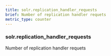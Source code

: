 ```yaml
---
title: solr.replication_handler_requests
brief: Number of replication handler requets
metric_type: counter
---
```

### solr.replication_handler_requests

Number of replication handler requets